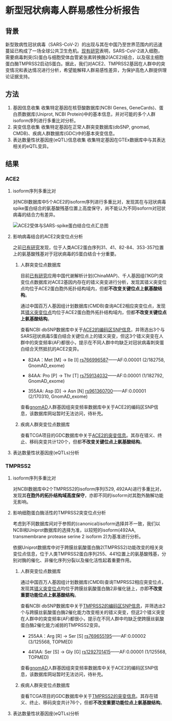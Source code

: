 # 新型冠状病毒人群易感性分析报告
## 背景
新型致病性冠状病毒（SARS-CoV-2）的出现与其在中国乃至世界范围内的迅速蔓延已构成了一场全球公共卫生危机。[现有研究](https://els-jbs-prod-cdn.literatumonline.com/pb-assets/journals/research/cell/CELL_S0092-8674%2820%2930229-4-1582767794377.pdf)表明，SARS-CoV-2进入细胞，需要病毒刺突(S)蛋白与细胞受体血管紧张素转换酶2(ACE2)结合，以及宿主细胞蛋白酶TMPRSS2启动S蛋白。据此，我们对ACE2、TMPRSS2基因在人群中的突变情况和表达情况进行分析，希望能解释人群易感性差异，为保护高危人群提供理论证据支持。
## 方法
1. 基因信息收集
收集特定基因在核苷酸数据库(NCBI Genes, GeneCards)、蛋白质数据库(Uniprot, NCBI Protein)中的基本信息，并对可能的多个人群isoform序列进行多重比对分析。
2. 突变信息收集
收集特定基因在正常人群突变数据库(dbSNP, gnomad, CMDB)、疾病人群数据库(GDC)中的基本突变信息。
3. 表达数量性状基因座(eQTL)信息收集
收集特定基因在GTEx数据库中与其表达相关的eQTL变异。
## 结果
### ACE2
1. isoform序列多重比对

    对NCBI数据库中5个ACE2的isoform序列进行多重比对，发现其在与冠状病毒spike蛋白结合的氨基酸残基位置上高度保守，尚不能认为不同isoform对冠状病毒的结合力有差异。

    ![ACE2受体与SARS-spike蛋白结合位点汇总图](https://gitee.com/longqh3/res/blob/master/tree/ACE2_SARS_S_protein_combine_site.png)
    

2. 影响病毒结合的ACE2突变位点分析

    之前[已有研究](https://www.ncbi.nlm.nih.gov/pmc/articles/PMC1142572/)发现，位于人类ACE2蛋白序列31、41、82-84、353-357位置上的氨基酸残基对于冠状病毒的S蛋白结合十分重要。

    1. 人群突变位点数据库

        目前[已有研究](https://www.nature.com/articles/s41421-020-0147-1)应用中国代谢解析计划(ChinaMAP)、千人基因组(1KGP)突变位点数据库对ACE2基因内存在的错义突变进行分析，发现其错义突变位点均位于ACE2蛋白胞外拓扑结构域内，但都**不改变关键位点上氨基酸结构**。

        通过中国百万人基因组计划数据库(CMDB)查询ACE2相应突变位点，发现其[错义突变位点](https://db.cngb.org/cmdb/gene/ef4f0e7b197c6c55b1daeba27c7f41db)均位于ACE2蛋白胞外拓扑结构域内，但都**不改变关键位点上氨基酸结构**。

        查看NCBI dbSNP数据库中关于[ACE2的编码区SNP信息](https://www.ncbi.nlm.nih.gov/SNP/snp_ref.cgi?locusId=59272)，并筛选出3个与SARS冠状病毒S蛋白结合关键位点上的错义突变，但这3个错义突变在人群中的突变频率(AF)都很小，提示在不同人群中均缺乏对冠状病毒刺突蛋白结合天然抵抗的ACE2变异。

        - 82AA：Met [M] -> Ile [I] [rs766996587](https://www.ncbi.nlm.nih.gov/SNP/snp_ref.cgi?rs=766996587)——AF:0.00001 (2/182758, GnomAD_exome)

        - 84AA: Pro [P] -> Thr [T] [rs759134032](https://www.ncbi.nlm.nih.gov/SNP/snp_ref.cgi?rs=759134032)——AF:0.00001 (1/182792, GnomAD_exome) 

        - 355AA: Asp [D] -> Asn [N] [rs961360700](https://www.ncbi.nlm.nih.gov/SNP/snp_ref.cgi?rs=961360700)——AF:0.00001 (2/170310, GnomAD_exome)

        查看[gnomAD](http://gnomad.broadinstitute.org/)人群基因组突变频率数据库中关于ACE2的编码区SNP信息，该数据库网站暂时无法访问，待补充。
    
    2. 疾病人群突变位点数据库

        查看TCGA项目的GDC数据库中关于[ACE2的突变信息](https://portal.gdc.cancer.gov/genes/ENSG00000130234?ssmsTable_size=100)。其存在错义、终止、移码突变共计120个，但都**不改变关键位点上氨基酸结构**。

3. 表达数量性状基因座(eQTLs)分析

### TMPRSS2
1. isoform序列多重比对

    对NCBI数据库中2个TMPRSS2的isoform序列(529, 492AA)进行多重比对，发现其**在胞外的拓扑结构域高度保守**，亦即不同的isoform对其胞外酶解功能无影响。

2. 影响细胞蛋白酶活性的TMPRSS2突变位点分析

    考虑到不同数据库间对于参照的(canonical)isoform选择并不一致，我们以NCBI和Uniprot数据库的选择为准，以较短的isoform(492AA, transmembrane protease serine 2 isoform 2)为基准进行分析。
    
    依据Uniprot数据库中对于跨膜丝氨酸蛋白酶2(TMPRSS2)功能改变的相关突变位点信息，位于人类TMPRSS2蛋白序列255、441位置上的氨基酸残基，分别对酶的催化、非催化序列分裂以及催化活性起着重要作用。

    1. 人群突变位点数据库

        通过中国百万人基因组计划数据库(CMDB)查询TMPRSS2相应突变位点，发现其[错义突变位点](https://db.cngb.org/cmdb/gene/b497c8fca727d7626c7432a9ace7395c)均位于跨膜丝氨酸蛋白酶2非催化链上，亦即**不改变重要功能位点上氨基酸结构**。

        查看NCBI dbSNP数据库中关于[TMPRSS2的编码区SNP信息](https://www.ncbi.nlm.nih.gov/SNP/snp_ref.cgi?locusId=7113)，并筛选出2个与跨膜丝氨酸蛋白酶2催化能力改变相关的错义突变，但这2个错义突变在人群中的突变频率(AF)都很小，提示在不同人群中均缺乏使跨膜丝氨酸蛋白酶2催化能力减弱的TMPRSS2变异。

        - 255AA：Arg [R] -> Ser [S] [rs769655195](https://www.ncbi.nlm.nih.gov/snp/rs769655195#variant_details)——AF:0.00002  (3/125568, TOPMED)

        - 441AA: Ser [S] -> Gly [G] [rs1292701415](https://www.ncbi.nlm.nih.gov/snp/rs1292701415#variant_details)——AF:0.00001 (1/125568, TOPMED) 

        查看[gnomAD](http://gnomad.broadinstitute.org/)人群基因组突变频率数据库中关于ACE2的编码区SNP信息，该数据库网站暂时无法访问，待补充。
    
    2. 疾病人群突变位点数据库

        查看TCGA项目的GDC数据库中关于[TMPRSS2的突变信息](https://portal.gdc.cancer.gov/genes/ENSG00000184012)。其存在错义、终止、移码突变共计76个，但都**不改变重要功能位点上氨基酸结构**。

3. 表达数量性状基因座(eQTLs)分析

